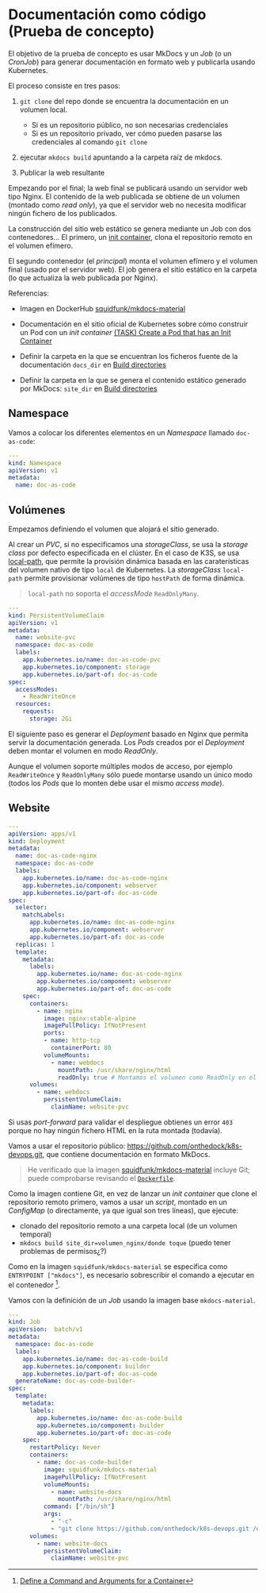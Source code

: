 # Documentación como código (Prueba de concepto)

El objetivo de la prueba de concepto es usar MkDocs y un *Job* (o un *CronJob*) para generar documentación en formato web y publicarla usando Kubernetes.

El proceso consiste en tres pasos:

1. `git clone` del repo donde se encuentra la documentación en un volumen local.

    - Si es un repositorio público, no son necesarias credenciales
    - Si es un repositorio privado, ver cómo pueden pasarse las credenciales al comando `git clone`

1. ejecutar `mkdocs build` apuntando a la carpeta raíz de mkdocs.
1. Publicar la web resultante

Empezando por el final; la web final se publicará usando un servidor web tipo Nginx. El contenido de la web publicada se obtiene de un volumen (montado como *read only*), ya que el servidor web no necesita modificar ningún fichero de los publicados.

La construcción del sitio web estático se genera mediante un Job con dos contenedores... El primero, un [init container](https://kubernetes.io/docs/concepts/workloads/pods/init-containers/), clona el repositorio remoto en el volumen efímero.

El segundo contenedor (el *principal*) monta el volumen efímero y el volumen final (usado por el servidor web). El job genera el sitio estático en la carpeta (lo que actualiza la web publicada por Nginx).

Referencias:

- Imagen en DockerHub [squidfunk/mkdocs-material](https://hub.docker.com/r/squidfunk/mkdocs-material/)

- Documentación en el sitio oficial de Kubernetes sobre cómo construir un Pod con un *init container* [(TASK) Create a Pod that has an Init Container](https://kubernetes.io/docs/tasks/configure-pod-container/configure-pod-initialization/#create-a-pod-that-has-an-init-container)

- Definir la carpeta en la que se encuentran los ficheros fuente de la documentación `docs_dir` en [Build directories](https://www.mkdocs.org/user-guide/configuration/#build-directories)
- Definir la carpeta en la que se genera el contenido estático generado por MkDocs: `site_dir` en [Build directories](https://www.mkdocs.org/user-guide/configuration/#build-directories)

## Namespace

Vamos a colocar los diferentes elementos en un *Namespace* llamado `doc-as-code`:

```yaml
---
kind: Namespace
apiVersion: v1
metadata:
  name: doc-as-code
```

## Volúmenes

Empezamos definiendo el volumen que alojará el sitio generado.

Al crear un *PVC*, si no especificamos una *storageClass*, se usa la *storage class*  por defecto especificada en el clúster. En el caso de K3S, se usa [local-path](https://github.com/rancher/local-path-provisioner/blob/master/README.md), que permite la provisión dinámica basada en las caraterísticas del volumen nativo de tipo `local` de Kubernetes. La *storageClass* `local-path` permite provisionar volúmenes de tipo `hostPath` de forma dinámica.

> `local-path` no soporta el *accessMode* `ReadOnlyMany`.

```yaml
---
kind: PersistentVolumeClaim
apiVersion: v1
metadata:
  name: website-pvc
  namespace: doc-as-code
  labels:
    app.kubernetes.io/name: doc-as-code-pvc
    app.kubernetes.io/component: storage
    app.kubernetes.io/part-of: doc-as-code
spec:
  accessModes:
    - ReadWriteOnce
  resources:
    requests:
      storage: 2Gi
```

El siguiente paso es generar el *Deployment* basado en Nginx que permita servir la documentación generada. Los *Pods* creados por el *Deployment* deben montar el volumen en modo *ReadOnly*.

Aunque el volumen soporte múltiples modos de acceso, por ejemplo `ReadWriteOnce` y `ReadOnlyMany` sólo puede montarse usando un único modo (todos los *Pods* que lo monten debe usar el mismo *access mode*).

## Website

```yaml
---
apiVersion: apps/v1
kind: Deployment
metadata:
  name: doc-as-code-nginx
  namespace: doc-as-code
  labels:
    app.kubernetes.io/name: doc-as-code-nginx
    app.kubernetes.io/component: webserver
    app.kubernetes.io/part-of: doc-as-code
spec:
  selector:
    matchLabels:
      app.kubernetes.io/name: doc-as-code-nginx
      app.kubernetes.io/component: webserver
      app.kubernetes.io/part-of: doc-as-code
  replicas: 1
  template:
    metadata:
      labels:
        app.kubernetes.io/name: doc-as-code-nginx
        app.kubernetes.io/component: webserver
        app.kubernetes.io/part-of: doc-as-code
    spec:
      containers:
        - name: nginx
          image: nginx:stable-alpine
          imagePullPolicy: IfNotPresent
          ports:
          - name: http-tcp
            containerPort: 80
          volumeMounts:
            - name: webdocs
              mountPath: /usr/share/nginx/html
              readOnly: true # Montamos el volumen como ReadOnly en el webserver
      volumes:
        - name: webdocs
          persistentVolumeClaim:
            claimName: website-pvc
```

Si usas *port-forward* para validar el despliegue obtienes un error `403` porque no hay ningún fichero HTML en la ruta montada (todavía).

Vamos a usar el repositorio público: <https://github.com/onthedock/k8s-devops.git>, que contiene documentación en formato MkDocs.

> He verificado que la imagen [squidfunk/mkdocs-material](https://hub.docker.com/r/squidfunk/mkdocs-material/) incluye Git; puede comprobarse revisando el [`Dockerfile`](https://github.com/squidfunk/mkdocs-material/blob/master/Dockerfile).

Como la imagen contiene Git, en vez de lanzar un *init container* que clone el repositorio remoto primero, vamos a usar un *script*, montado en un *ConfigMap* (o directamente, ya que igual son tres líneas), que ejecute:

- clonado del repositorio remoto a una carpeta local (de un volumen temporal)
- `mkdocs build site_dir=volumen_nginx/donde toque` (puedo tener problemas de permisos¿?)

Como en la imagen `squidfunk/mkdocs-material` se especifica como `ENTRYPOINT ["mkdocs"]`, es necesario sobrescribir el comando a ejecutar en el contenedor [^1].

Vamos con la definición de un *Job* usando la imagen base `mkdocs-material`.

```yaml
---
kind: Job
apiVersion:  batch/v1
metadata:
  namespace: doc-as-code
  labels:
    app.kubernetes.io/name: doc-as-code-build
    app.kubernetes.io/component: builder
    app.kubernetes.io/part-of: doc-as-code
  generateName: doc-as-code-builder-
spec:
  template:
    metadata:
      labels:
        app.kubernetes.io/name: doc-as-code-build
        app.kubernetes.io/component: builder
        app.kubernetes.io/part-of: doc-as-code
    spec:
      restartPolicy: Never
      containers:
        - name: doc-as-code-builder
          image: squidfunk/mkdocs-material
          imagePullPolicy: IfNotPresent
          volumeMounts:
            - name: website-docs
              mountPath: /usr/share/nginx/html
          command: ["/bin/sh"]
          args:
            - "-c"
            - "git clone https://github.com/onthedock/k8s-devops.git /docs && mkdocs build --site-dir /usr/share/nginx/html"
      volumes:
        - name: website-docs
          persistentVolumeClaim:
            claimName: website-pvc
```

[^1]: [Define a Command and Arguments for a Container](https://kubernetes.io/docs/tasks/inject-data-application/define-command-argument-container/#notes)
